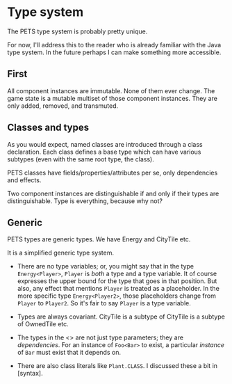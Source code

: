 # Type system

The PETS type system is probably pretty unique.

For now, I'll address this to the reader who is already familiar with the Java type system. In the future perhaps I can make something more accessible.

## First

All component instances are immutable. None of them ever change. The game state is a mutable multiset of those component instances. They are only added, removed, and transmuted.

## Classes and types

As you would expect, named classes are introduced through a class declaration. Each class defines a base type which can have various subtypes (even with the same root type, the class).

PETS classes have fields/properties/attributes per se, only dependencies and effects.

Two component instances are distinguishable if and only if their types are distinguishable. Type is everything, because why not?

## Generic

PETS types are generic types. We have Energy<Player2> and CityTile<VolcanicArea> etc.

It is a simplified generic type system.

* There are no type variables; or, you might say that in the type `Energy<Player>`, `Player` is *both* a type and a type variable. It of course expresses the upper bound for the type that goes in that position. But also, any effect that mentions `Player` is treated as a placeholder. In the more specific type `Energy<Player2>`, those placeholders change from `Player` to `Player2`. So it's fair to say `Player` is a type variable.

* Types are always covariant. CityTile<VolcanicArea> is a subtype of CityTile<LandArea> is a subtype of OwnedTile<LandArea> etc.

* The types in the <> are not just type parameters; they are *dependencies*. For an instance of `Foo<Bar>` to exist, a particular *instance* of `Bar` must exist that it depends on.

* There are also class literals like `Plant.CLASS`. I discussed these a bit in [syntax].



